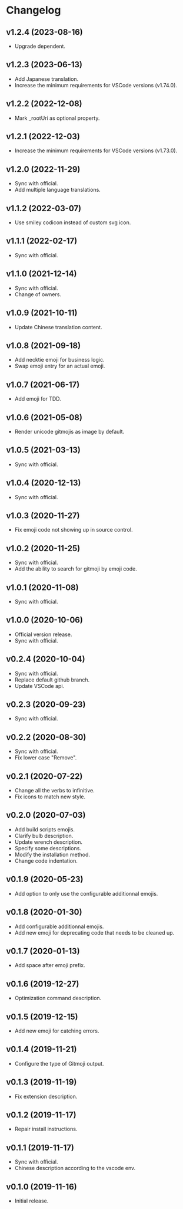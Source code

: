 # Changelog

## v1.2.4 (2023-08-16)

- Upgrade dependent.

## v1.2.3 (2023-06-13)

- Add Japanese translation.
- Increase the minimum requirements for VSCode versions (v1.74.0).

## v1.2.2 (2022-12-08)

- Mark _rootUri as optional property.

## v1.2.1 (2022-12-03)

- Increase the minimum requirements for VSCode versions (v1.73.0).

## v1.2.0 (2022-11-29)

- Sync with official.
- Add multiple language translations.

## v1.1.2 (2022-03-07)

- Use smiley codicon instead of custom svg icon.

## v1.1.1 (2022-02-17)

- Sync with official.

## v1.1.0 (2021-12-14)

- Sync with official.
- Change of owners.

## v1.0.9 (2021-10-11)

- Update Chinese translation content.

## v1.0.8 (2021-09-18)

- Add necktie emoji for business logic.
- Swap emoji entry for an actual emoji.

## v1.0.7 (2021-06-17)

- Add emoji for TDD.

## v1.0.6 (2021-05-08)

- Render unicode gitmojis as image by default.

## v1.0.5 (2021-03-13)

- Sync with official.

## v1.0.4 (2020-12-13)

- Sync with official.

## v1.0.3 (2020-11-27)

- Fix emoji code not showing up in source control.

## v1.0.2 (2020-11-25)

- Sync with official.
- Add the ability to search for gitmoji by emoji code.

## v1.0.1 (2020-11-08)

- Sync with official.

## v1.0.0 (2020-10-06)

- Official version release.
- Sync with official.

## v0.2.4 (2020-10-04)

- Sync with official.
- Replace default github branch.
- Update VSCode api.

## v0.2.3 (2020-09-23)

- Sync with official.

## v0.2.2 (2020-08-30)

- Sync with official.
- Fix lower case "Remove".

## v0.2.1 (2020-07-22)

- Change all the verbs to infinitive.
- Fix icons to match new style.

## v0.2.0 (2020-07-03)

- Add build scripts emojis.
- Clarify bulb description.
- Update wrench description.
- Specify some descriptions.
- Modify the installation method.
- Change code indentation.

## v0.1.9 (2020-05-23)

- Add option to only use the configurable additionnal emojis.

## v0.1.8 (2020-01-30)

- Add configurable additionnal emojis.
- Add new emoji for deprecating code that needs to be cleaned up.

## v0.1.7 (2020-01-13)

- Add space after emoji prefix.

## v0.1.6 (2019-12-27)

- Optimization command description.

## v0.1.5 (2019-12-15)

- Add new emoji for catching errors.

## v0.1.4 (2019-11-21)

- Configure the type of Gitmoji output.

## v0.1.3 (2019-11-19)

- Fix extension description.

## v0.1.2 (2019-11-17)

- Repair install instructions.

## v0.1.1 (2019-11-17)

- Sync with official.
- Chinese description according to the vscode env.

## v0.1.0 (2019-11-16)

- Initial release.